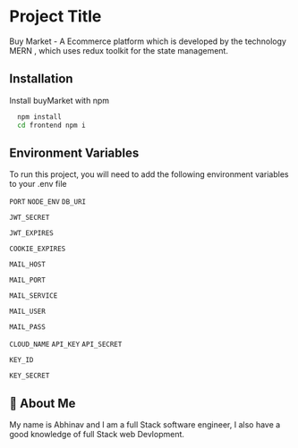 
# Project Title

Buy Market - A Ecommerce platform which is developed by the technology MERN , which uses redux toolkit for the state management.


## Installation

Install buyMarket with npm

```bash
  npm install
  cd frontend npm i
```
    
## Environment Variables

To run this project, you will need to add the following environment variables to your .env file

`PORT`
`NODE_ENV`
`DB_URI`

`JWT_SECRET`

`JWT_EXPIRES`

`COOKIE_EXPIRES`

`MAIL_HOST`

`MAIL_PORT`

`MAIL_SERVICE`

`MAIL_USER`

`MAIL_PASS`

`CLOUD_NAME`
`API_KEY`
`API_SECRET`

`KEY_ID`

`KEY_SECRET`


## 🚀 About Me
My name is Abhinav and I am a full Stack software engineer, I also have a good knowledge of full Stack web Devlopment.